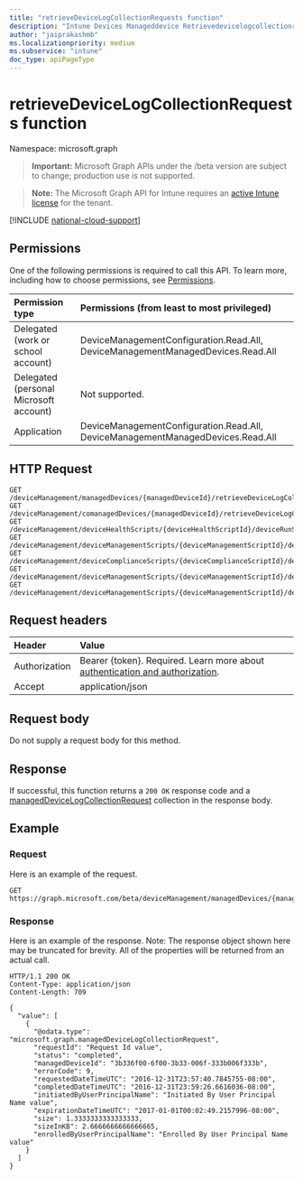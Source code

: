```yaml
---
title: "retrieveDeviceLogCollectionRequests function"
description: "Intune Devices Manageddevice Retrievedevicelogcollectionrequests Api ."
author: "jaiprakashmb"
ms.localizationpriority: medium
ms.subservice: "intune"
doc_type: apiPageType
---
```


# retrieveDeviceLogCollectionRequests function

Namespace: microsoft.graph

> **Important:** Microsoft Graph APIs under the /beta version are subject to change; production use is not supported.

> **Note:** The Microsoft Graph API for Intune requires an [active Intune license](https://go.microsoft.com/fwlink/?linkid=839381) for the tenant.



[!INCLUDE [national-cloud-support](../../includes/all-clouds.md)]

## Permissions
One of the following permissions is required to call this API. To learn more, including how to choose permissions, see [Permissions](/graph/permissions-reference).

|Permission type|Permissions (from least to most privileged)|
|:---|:---|
|Delegated (work or school account)|DeviceManagementConfiguration.Read.All, DeviceManagementManagedDevices.Read.All|
|Delegated (personal Microsoft account)|Not supported.|
|Application|DeviceManagementConfiguration.Read.All, DeviceManagementManagedDevices.Read.All|

## HTTP Request
<!-- {
  "blockType": "ignored"
}
-->
``` http
GET /deviceManagement/managedDevices/{managedDeviceId}/retrieveDeviceLogCollectionRequests
GET /deviceManagement/comanagedDevices/{managedDeviceId}/retrieveDeviceLogCollectionRequests
GET /deviceManagement/deviceHealthScripts/{deviceHealthScriptId}/deviceRunStates/{deviceHealthScriptDeviceStateId}/managedDevice/retrieveDeviceLogCollectionRequests
GET /deviceManagement/deviceManagementScripts/{deviceManagementScriptId}/deviceRunStates/{deviceManagementScriptDeviceStateId}/managedDevice/retrieveDeviceLogCollectionRequests
GET /deviceManagement/deviceComplianceScripts/{deviceComplianceScriptId}/deviceRunStates/{deviceComplianceScriptDeviceStateId}/managedDevice/retrieveDeviceLogCollectionRequests
GET /deviceManagement/deviceManagementScripts/{deviceManagementScriptId}/deviceRunStates/{deviceManagementScriptDeviceStateId}/managedDevice/users/{userId}/managedDevices/{managedDeviceId}/retrieveDeviceLogCollectionRequests
GET /deviceManagement/deviceManagementScripts/{deviceManagementScriptId}/deviceRunStates/{deviceManagementScriptDeviceStateId}/managedDevice/detectedApps/{detectedAppId}/managedDevices/{managedDeviceId}/retrieveDeviceLogCollectionRequests
```

## Request headers
|Header|Value|
|:---|:---|
|Authorization|Bearer {token}. Required. Learn more about [authentication and authorization](/graph/auth/auth-concepts).|
|Accept|application/json|

## Request body
Do not supply a request body for this method.

## Response
If successful, this function returns a `200 OK` response code and a [managedDeviceLogCollectionRequest](../resources/intune-devices-manageddevicelogcollectionrequest.md) collection in the response body.

## Example

### Request
Here is an example of the request.
``` http
GET https://graph.microsoft.com/beta/deviceManagement/managedDevices/{managedDeviceId}/retrieveDeviceLogCollectionRequests
```

### Response
Here is an example of the response. Note: The response object shown here may be truncated for brevity. All of the properties will be returned from an actual call.
``` http
HTTP/1.1 200 OK
Content-Type: application/json
Content-Length: 709

{
  "value": [
    {
      "@odata.type": "microsoft.graph.managedDeviceLogCollectionRequest",
      "requestId": "Request Id value",
      "status": "completed",
      "managedDeviceId": "3b336f00-6f00-3b33-006f-333b006f333b",
      "errorCode": 9,
      "requestedDateTimeUTC": "2016-12-31T23:57:40.7845755-08:00",
      "completedDateTimeUTC": "2016-12-31T23:59:26.6616036-08:00",
      "initiatedByUserPrincipalName": "Initiated By User Principal Name value",
      "expirationDateTimeUTC": "2017-01-01T00:02:49.2157996-08:00",
      "size": 1.3333333333333333,
      "sizeInKB": 2.6666666666666665,
      "enrolledByUserPrincipalName": "Enrolled By User Principal Name value"
    }
  ]
}
```
